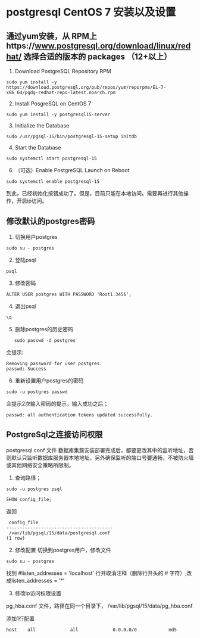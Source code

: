 # postgresql CentOS 7 安装以及设置



## 通过yum安装，从 RPM上https://www.postgresql.org/download/linux/redhat/ 选择合适的版本的 packages （12+以上）

1. Download PostgreSQL Repository RPM

```shell
sudo yum install -y https://download.postgresql.org/pub/repos/yum/reporpms/EL-7-x86_64/pgdg-redhat-repo-latest.noarch.rpm

```

 
2. Install PosgreSQL on CentOS 7

```shell
sudo yum install -y postgresql15-server
```

3. Initialize the Database
```shell
sudo /usr/pgsql-15/bin/postgresql-15-setup initdb

```

 
4. Start the Database

```shell
sudo systemctl start postgresql-15

```

6. （可选）Enable PostgreSQL Launch on Reboot

```shell
sudo systemctl enable postgresql-15

```

到此，已经初始化按错成功了。但是，目前只能在本地访问。需要再进行其他操作，开启ip访问。

## 修改默认的postgres密码

1. 切换用户postgres

```shell
sudo su - postgres
```
2. 登陆psql
   
```shell
psql
```
3. 修改密码
   
```shell
ALTER USER postgres WITH PASSWORD 'Root1.3456';

```
4. 退出psql
   
```shell
\q
```
5. 删除postgres的历史密码
   
```shell
   sudo passwd -d postgres
```
会提示:

```
Removing password for user postgres.
passwd: Success
```

6. 重新设置用户postgres的密码

```shell
sudo -u postgres passwd

```

会提示2次输入密码的提示，输入成功之后；

```
passwd: all authentication tokens updated successfully.

```

## PostgreSql之连接访问权限

postgresql.conf 文件
数据库集簇安装部署完成后，都要更改其中的监听地址，否则默认只监听数据库服务器本地地址，另外确保监听的端口号要通畅，不被防火墙或其他网络安全策略所限制。

1. 查询路径；
```shell
sudo -u postgres psql

SHOW config_file;
```

返回

```
 config_file
----------------------------------------
 /var/lib/pgsql/15/data/postgresql.conf
(1 row)
```

2. 修改配置
切换到postgres用户，修改文件
```
sudo su - postgres
```
找到 #listen_addresses = 'localhost' 行并取消注释（删除行开头的 # 字符）,改成listen_addresses = '*'

3. 修改ip访问权限设置

pg_hba.conf 文件，路径在同一个目录下， /var/lib/pgsql/15/data/pg_hba.conf

添加1行配置
```
host    all             all             0.0.0.0/0            md5
```


   
